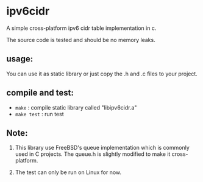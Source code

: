 # ipv6cidr
A simple cross-platform ipv6 cidr table implementation in c.

The source code is tested and should be no memory leaks.

## usage:
You can use it as static library or just copy the .h and .c files to your project.

## compile and test:
* `make` : compile static library called "libipv6cidr.a"
* `make test` : run test 

## Note:
1. This library use FreeBSD's queue implementation which is commonly used in C projects. 
The queue.h is slightly modified to make it cross-platform. 

2. The test can only be run on Linux for now. 
